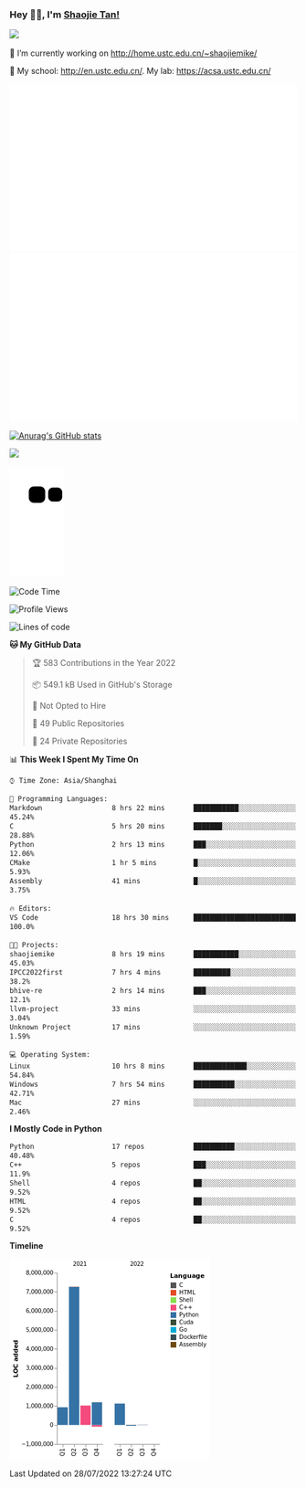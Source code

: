 

<!--
**Kirrito-k423/Kirrito-k423** is a ✨ _special_ ✨ repository because its `README.md` (this file) appears on your GitHub profile.

Here are some ideas to get you started:

- 🔭 I’m currently working on ...
- 🌱 I’m currently learning ...
- 👯 I’m looking to collaborate on ...
- 🤔 I’m looking for help with ...
- 💬 Ask me about ...
- 📫 How to reach me: ...
- 😄 Pronouns: ...
- ⚡ Fun fact: ...
-->
### Hey 👋🏽, I'm [Shaojie Tan!](http://home.ustc.edu.cn/~shaojiemike/about)

![](https://visitor-badge.glitch.me/badge?page_id=Kirrito-k423.Kirrito-k423)

🔭 I’m currently working on http://home.ustc.edu.cn/~shaojiemike/

👯 My school: http://en.ustc.edu.cn/. My lab: https://acsa.ustc.edu.cn/

![](https://github.com/Kirrito-k423/github-stats/blob/master/generated/overview.svg)
![](https://github.com/Kirrito-k423/github-stats/blob/master/generated/languages.svg)

[![Anurag's GitHub stats](https://github-readme-stats.vercel.app/api?username=Kirrito-k423&theme=flag-india&show_icons=true&hide=stars,prs,issues,contribs)](https://github.com/anuraghazra/github-readme-stats)

![](https://github-profile-summary-cards.vercel.app/api/cards/profile-details?username=Kirrito-k423&theme=vue)

![snake gif](https://github.com/Kirrito-k423/Kirrito-k423/blob/output/github-contribution-grid-snake.svg)

<!--START_SECTION:waka-->
![Code Time](http://img.shields.io/badge/Code%20Time-380%20hrs%2022%20mins-blue)

![Profile Views](http://img.shields.io/badge/Profile%20Views-0-blue)

![Lines of code](https://img.shields.io/badge/From%20Hello%20World%20I%27ve%20Written-11%20Million%20lines%20of%20code-blue)

**🐱 My GitHub Data** 

> 🏆 583 Contributions in the Year 2022
 > 
> 📦 549.1 kB Used in GitHub's Storage 
 > 
> 🚫 Not Opted to Hire
 > 
> 📜 49 Public Repositories 
 > 
> 🔑 24 Private Repositories  
 > 
📊 **This Week I Spent My Time On** 

```text
⌚︎ Time Zone: Asia/Shanghai

💬 Programming Languages: 
Markdown                 8 hrs 22 mins       ███████████░░░░░░░░░░░░░░   45.24% 
C                        5 hrs 20 mins       ███████░░░░░░░░░░░░░░░░░░   28.88% 
Python                   2 hrs 13 mins       ███░░░░░░░░░░░░░░░░░░░░░░   12.06% 
CMake                    1 hr 5 mins         █░░░░░░░░░░░░░░░░░░░░░░░░   5.93% 
Assembly                 41 mins             █░░░░░░░░░░░░░░░░░░░░░░░░   3.75%

🔥 Editors: 
VS Code                  18 hrs 30 mins      █████████████████████████   100.0%

🐱‍💻 Projects: 
shaojiemike              8 hrs 19 mins       ███████████░░░░░░░░░░░░░░   45.03% 
IPCC2022first            7 hrs 4 mins        █████████░░░░░░░░░░░░░░░░   38.2% 
bhive-re                 2 hrs 14 mins       ███░░░░░░░░░░░░░░░░░░░░░░   12.1% 
llvm-project             33 mins             ░░░░░░░░░░░░░░░░░░░░░░░░░   3.04% 
Unknown Project          17 mins             ░░░░░░░░░░░░░░░░░░░░░░░░░   1.59%

💻 Operating System: 
Linux                    10 hrs 8 mins       █████████████░░░░░░░░░░░░   54.84% 
Windows                  7 hrs 54 mins       ██████████░░░░░░░░░░░░░░░   42.71% 
Mac                      27 mins             ░░░░░░░░░░░░░░░░░░░░░░░░░   2.46%

```

**I Mostly Code in Python** 

```text
Python                   17 repos            ██████████░░░░░░░░░░░░░░░   40.48% 
C++                      5 repos             ███░░░░░░░░░░░░░░░░░░░░░░   11.9% 
Shell                    4 repos             ██░░░░░░░░░░░░░░░░░░░░░░░   9.52% 
HTML                     4 repos             ██░░░░░░░░░░░░░░░░░░░░░░░   9.52% 
C                        4 repos             ██░░░░░░░░░░░░░░░░░░░░░░░   9.52%

```


**Timeline**

![Chart not found](https://raw.githubusercontent.com/Kirrito-k423/Kirrito-k423/main/charts/bar_graph.png) 


 Last Updated on 28/07/2022 13:27:24 UTC
<!--END_SECTION:waka-->

